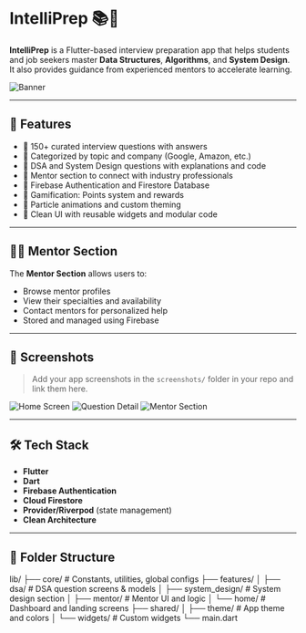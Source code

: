 # IntelliPrep 📚🚀

**IntelliPrep** is a Flutter-based interview preparation app that helps students and job seekers master **Data Structures**, **Algorithms**, and **System Design**. It also provides guidance from experienced mentors to accelerate learning.

![Banner](screenshots/banner.png)

---

## 🚀 Features

- 🔹 150+ curated interview questions with answers
- 🔹 Categorized by topic and company (Google, Amazon, etc.)
- 🔹 DSA and System Design questions with explanations and code
- 🔹 Mentor section to connect with industry professionals
- 🔹 Firebase Authentication and Firestore Database
- 🔹 Gamification: Points system and rewards
- 🔹 Particle animations and custom theming
- 🔹 Clean UI with reusable widgets and modular code

---

## 🧑‍🏫 Mentor Section

The **Mentor Section** allows users to:

- Browse mentor profiles
- View their specialties and availability
- Contact mentors for personalized help
- Stored and managed using Firebase

---

## 📸 Screenshots

> Add your app screenshots in the `screenshots/` folder in your repo and link them here.

![Home Screen](screenshots/home.png)
![Question Detail](screenshots/detail.png)
![Mentor Section](screenshots/mentor.png)

---

## 🛠️ Tech Stack

- **Flutter**
- **Dart**
- **Firebase Authentication**
- **Cloud Firestore**
- **Provider/Riverpod** (state management)
- **Clean Architecture**

---

## 📁 Folder Structure

lib/
├── core/ # Constants, utilities, global configs
├── features/
│ ├── dsa/ # DSA question screens & models
│ ├── system_design/ # System design section
│ ├── mentor/ # Mentor UI and logic
│ └── home/ # Dashboard and landing screens
├── shared/
│ ├── theme/ # App theme and colors
│ └── widgets/ # Custom widgets
└── main.dart
